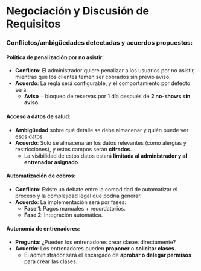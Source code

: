 # Negociación y Discusión de Requisitos

### Conflictos/ambigüedades detectadas y acuerdos propuestos:

#### Política de penalización por no asistir:
- **Conflicto**: El administrador quiere penalizar a los usuarios por no asistir, mientras que los clientes temen ser cobrados sin previo aviso.
- **Acuerdo**: La regla será configurable, y el comportamiento por defecto será:
  - **Aviso** + bloqueo de reservas por 1 día después de **2 no-shows sin aviso**.

#### Acceso a datos de salud:
- **Ambigüedad** sobre qué detalle se debe almacenar y quién puede ver esos datos.
- **Acuerdo**: Solo se almacenarán los datos relevantes (como alergias y restricciones), y estos campos serán **cifrados**.
  - La visibilidad de estos datos estará **limitada al administrador y al entrenador asignado**.

#### Automatización de cobros:
- **Conflicto**: Existe un debate entre la comodidad de automatizar el proceso y la complejidad legal que podría generar.
- **Acuerdo**: La implementación será por fases:
  - **Fase 1**: Pagos manuales + recordatorios.
  - **Fase 2**: Integración automática.

#### Autonomía de entrenadores:
- **Pregunta**: ¿Pueden los entrenadores crear clases directamente?
- **Acuerdo**: Los entrenadores pueden **proponer** o **solicitar clases**.
  - El administrador será el encargado de **aprobar o delegar permisos** para crear las clases.


